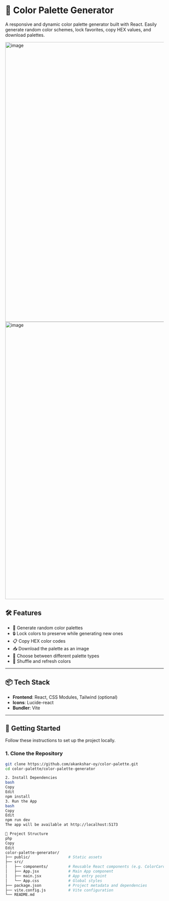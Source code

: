 # 🎨 Color Palette Generator

A responsive and dynamic color palette generator built with React. Easily generate random color schemes, lock favorites, copy HEX values, and download palettes.

<img width="1889" height="887" alt="image" src="https://github.com/user-attachments/assets/5ab97225-69c8-4487-baa6-565922829bcb" />
<img width="1885" height="880" alt="image" src="https://github.com/user-attachments/assets/f7ad6305-9427-47e3-ad0e-143e9eb350b8" />


## 🛠️ Features

- 🎲 Generate random color palettes
- 🔒 Lock colors to preserve while generating new ones
- 📋 Copy HEX color codes
- 📥 Download the palette as an image
- 🎨 Choose between different palette types
- 🔄 Shuffle and refresh colors

---

## 📦 Tech Stack

- **Frontend**: React, CSS Modules, Tailwind (optional)
- **Icons**: Lucide-react
- **Bundler**: Vite

---

## 🚀 Getting Started

Follow these instructions to set up the project locally.

### 1. Clone the Repository

```bash
git clone https://github.com/akankshar-oy/color-palette.git
cd color-palette/color-palette-generator

2. Install Dependencies
bash
Copy
Edit
npm install
3. Run the App
bash
Copy
Edit
npm run dev
The app will be available at http://localhost:5173

📁 Project Structure
php
Copy
Edit
color-palette-generator/
├── public/                 # Static assets
├── src/
│   ├── components/         # Reusable React components (e.g. ColorCard)
│   ├── App.jsx             # Main App component
│   ├── main.jsx            # App entry point
│   └── App.css             # Global styles
├── package.json            # Project metadata and dependencies
├── vite.config.js          # Vite configuration
└── README.md   
